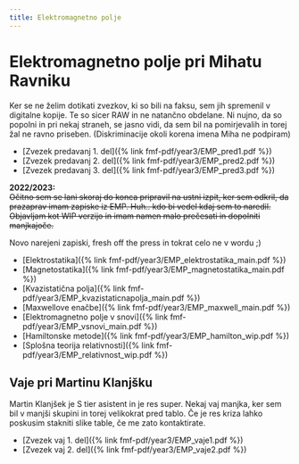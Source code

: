 ```yaml
---
title: Elektromagnetno polje
---
```

# Elektromagnetno polje pri Mihatu Ravniku
Ker se ne želim dotikati zvezkov, ki so bili na faksu, sem jih spremenil v digitalne kopije. Te so sicer RAW in ne natančno obdelane. Ni nujno, da so popolni in pri nekaj straneh, se jasno vidi, da sem bil na pomirjevalih in torej žal ne ravno priseben. (Diskriminacije okoli korena imena Miha ne podpiram)

* [Zvezek predavanj 1. del]({% link fmf-pdf/year3/EMP_pred1.pdf %})
* [Zvezek predavanj 2. del]({% link fmf-pdf/year3/EMP_pred2.pdf %})
* [Zvezek predavanj 3. del]({% link fmf-pdf/year3/EMP_pred3.pdf %})

**2022/2023:**  
<s>Očitno sem se lani skoraj do konca pripravil na ustni izpit, ker sem odkril, da prazaprav imam zapiske iz EMP. Huh.. kdo bi vedel kdaj sem to naredil. Objavljam kot WIP verzijo in imam namen malo prečesati in dopolniti manjkajoče.</s>  

Novo narejeni zapiski, fresh off the press in tokrat celo ne v wordu ;)
* [Elektrostatika]({% link fmf-pdf/year3/EMP_elektrostatika_main.pdf %})
* [Magnetostatika]({% link fmf-pdf/year3/EMP_magnetostatika_main.pdf %})
* [Kvazistatična polja]({% link fmf-pdf/year3/EMP_kvazistaticnapolja_main.pdf %})
* [Maxwellove enačbe]({% link fmf-pdf/year3/EMP_maxwell_main.pdf %})
* [Elektromagnetno polje v snovi]({% link fmf-pdf/year3/EMP_vsnovi_main.pdf %})
* [Hamiltonske metode]({% link fmf-pdf/year3/EMP_hamilton_wip.pdf %})
* [Splošna teorija relativnosti]({% link fmf-pdf/year3/EMP_relativnost_wip.pdf %})

## Vaje pri Martinu Klanjšku
Martin Klanjšek je S tier asistent in je res super. Nekaj vaj manjka, ker sem bil v manjši skupini in torej velikokrat pred tablo. Če je res kriza lahko poskusim stakniti slike table, če me zato kontaktirate.
* [Zvezek vaj 1. del]({% link fmf-pdf/year3/EMP_vaje1.pdf %})
* [Zvezek vaj 2. del]({% link fmf-pdf/year3/EMP_vaje2.pdf %})
